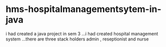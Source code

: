 # hms-hospitalmanagementsytem-in-java
i had created a java project in sem 3 ...i had created hospital management system ...there are three stack holders admin , reseptionist and nurse 
